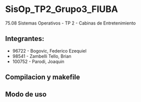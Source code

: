 # SisOp_TP2_Grupo3_FIUBA
75.08 Sistemas Operativos - TP 2 - Cabinas de Entretenimiento

## Integrantes:

- 96722 - Bogovic, Federico Ezequiel
- 98541 - Zambelli Tello, Brian
- 100752 - Parodi, Joaquin

## Compilacion y makefile


## Modo de uso

